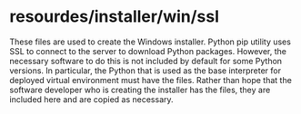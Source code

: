 # resourdes/installer/win/ssl #

These files are used to create the Windows installer.
Python pip utility uses SSL to connect to the server to download Python packages.
However, the necessary software to do this is not included by default for some Python versions.
In particular, the Python that is used as the base interpreter for deployed virtual environment
must have the files.  Rather than hope that the software developer who is creating the
installer has the files, they are included here and are copied as necessary.
